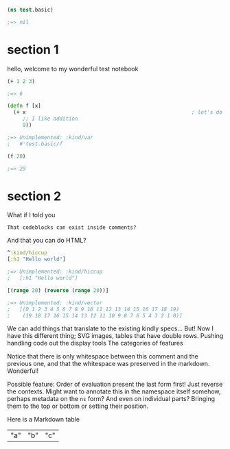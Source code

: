 ```clojure
(ns test.basic)

;=> nil
```

# section 1

 hello, welcome to my wonderful test notebook

```clojure
(+ 1 2 3)

;=> 6
```

```clojure
(defn f [x]
  (+ x                                                      ; let's do some addition
     ;; I like addition
     9))

;=> Unimplemented: :kind/var
;   #'test.basic/f
```

```clojure
(f 20)

;=> 29
```

# section 2

What if I told you

    That codeblocks can exist inside comments?

And that you can do HTML?

```clojure
^:kind/hiccup
[:h1 "Hello world"]

;=> Unimplemented: :kind/hiccup
;   [:h1 "Hello world"]
```

```clojure
[(range 20) (reverse (range 20))]

;=> Unimplemented: :kind/vector
;   [(0 1 2 3 4 5 6 7 8 9 10 11 12 13 14 15 16 17 18 19)
;    (19 18 17 16 15 14 13 12 11 10 9 8 7 6 5 4 3 2 1 0)]
```

We can add things that translate to the existing kindly specs...
But! Now I have this different thing; SVG images, tables that have double rows.
Pushing handling code out the display tools
The categories of features

Notice that there is only whitespace between this comment and the previous one,
and that the whitespace was preserved in the markdown. Wonderful!

Possible feature: Order of evaluation
present the last form first!
Just reverse the contexts.
Might want to annotate this in the namespace itself somehow,
perhaps metadata on the `ns` form?
And even on individual parts? Bringing them to the top or bottom or setting their position.

Here is a Markdown table

|  |  |  |
|--|--|--|
| "a" | "b" | "c" |
